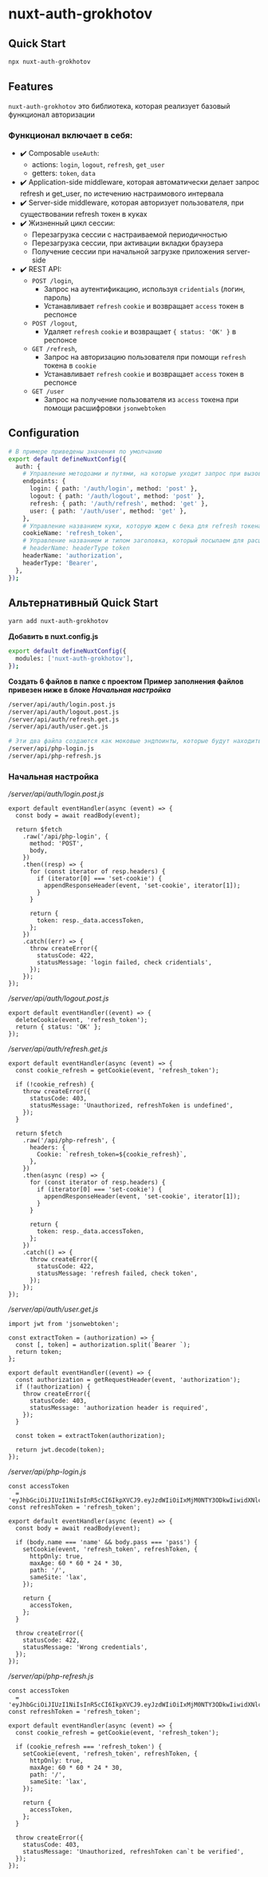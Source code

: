 # nuxt-auth-grokhotov

## Quick Start

```sh
npx nuxt-auth-grokhotov
```

## Features

`nuxt-auth-grokhotov` это библиотека, которая реализует базовый функционал авторизации

### Функционал включает в себя:

- ✔️ Composable `useAuth`:
  - actions: `login`, `logout`, `refresh`, `get_user`
  - getters: `token`, `data`
- ✔️ Application-side middleware, которая автоматически делает запрос refresh и get_user, по истечению настраимового интервала
- ✔️ Server-side middleware, которая авторизует пользователя, при существовании refresh токен в куках
- ✔️ Жизненный цикл сессии:
  - Перезагрузка сессии с настраиваемой периодичностью
  - Перезагрузка сессии, при активации вкладки браузера
  - Получение сессии при начальной загрузке приложения server-side
- ✔️ REST API:
  - `POST /login`,
    - Запрос на аутентификацию, используя `cridentials` (логин, пароль)
    - Устанавливает `refresh` `cookie` и возвращает `access` токен в респонсе
  - `POST /logout`,
    - Удаляет `refresh` `cookie` и возвращает `{ status: 'OK' }` в респонсе
  - `GET /refresh`,
    - Запрос на авторизацию пользователя при помощи `refresh` токена в `cookie`
    - Устанавливает `refresh` `cookie` и возвращает `access` токен в респонсе
  - `GET /user`
    - Запрос на получение пользователя из `access` токена при помощи расшифровки `jsonwebtoken`

## Configuration

```sh
# В примере приведены значения по умолчанию
export default defineNuxtConfig({
  auth: {
    # Управление методоами и путями, на которые уходит запрос при вызове соответствующих функций
    endpoints: {
      login: { path: '/auth/login', method: 'post' },
      logout: { path: '/auth/logout', method: 'post' },
      refresh: { path: '/auth/refresh', method: 'get' },
      user: { path: '/auth/user', method: 'get' },
    },
    # Управление названием куки, которую ждем с бека для refresh токена
    cookieName: 'refresh_token',
    # Управление названием и типом заголовка, который посылаем для расшифровки пользователя по access токену
    # headerName: headerType token
    headerName: 'authorization',
    headerType: 'Bearer',
  },
});
```

## Альтернативный Quick Start

```sh
yarn add nuxt-auth-grokhotov
```

**Добавить в nuxt.config.js**

```sh
export default defineNuxtConfig({
  modules: ['nuxt-auth-grokhotov'],
});
```

**Создать 6 файлов в папке с проектом**
**Пример заполнения файлов привезен ниже в блоке _Начальная настройка_**

```sh
/server/api/auth/login.post.js
/server/api/auth/logout.post.js
/server/api/auth/refresh.get.js
/server/api/auth/user.get.js

# Эти два файла создаются как моковые эндпоинты, которые будут находиться на бэке
/server/api/php-login.js
/server/api/php-refresh.js
```

### Начальная настройка

_/server/api/auth/login.post.js_

```
export default eventHandler(async (event) => {
  const body = await readBody(event);

  return $fetch
    .raw('/api/php-login', {
      method: 'POST',
      body,
    })
    .then((resp) => {
      for (const iterator of resp.headers) {
        if (iterator[0] === 'set-cookie') {
          appendResponseHeader(event, 'set-cookie', iterator[1]);
        }
      }

      return {
        token: resp._data.accessToken,
      };
    })
    .catch((err) => {
      throw createError({
        statusCode: 422,
        statusMessage: 'login failed, check cridentials',
      });
    });
});
```

_/server/api/auth/logout.post.js_

```
export default eventHandler((event) => {
  deleteCookie(event, 'refresh_token');
  return { status: 'OK' };
});
```

_/server/api/auth/refresh.get.js_

```
export default eventHandler(async (event) => {
  const cookie_refresh = getCookie(event, 'refresh_token');

  if (!cookie_refresh) {
    throw createError({
      statusCode: 403,
      statusMessage: 'Unauthorized, refreshToken is undefined',
    });
  }

  return $fetch
    .raw('/api/php-refresh', {
      headers: {
        Cookie: `refresh_token=${cookie_refresh}`,
      },
    })
    .then(async (resp) => {
      for (const iterator of resp.headers) {
        if (iterator[0] === 'set-cookie') {
          appendResponseHeader(event, 'set-cookie', iterator[1]);
        }
      }

      return {
        token: resp._data.accessToken,
      };
    })
    .catch(() => {
      throw createError({
        statusCode: 422,
        statusMessage: 'refresh failed, check token',
      });
    });
});
```

_/server/api/auth/user.get.js_

```
import jwt from 'jsonwebtoken';

const extractToken = (authorization) => {
  const [, token] = authorization.split(`Bearer `);
  return token;
};

export default eventHandler((event) => {
  const authorization = getRequestHeader(event, 'authorization');
  if (!authorization) {
    throw createError({
      statusCode: 403,
      statusMessage: 'authorization header is required',
    });
  }

  const token = extractToken(authorization);

  return jwt.decode(token);
});
```

_/server/api/php-login.js_

```
const accessToken
  = 'eyJhbGciOiJIUzI1NiIsInR5cCI6IkpXVCJ9.eyJzdWIiOiIxMjM0NTY3ODkwIiwidXNlciI6eyJ1c2VybmFtZSI6InVzZXJuYW1lIiwicGljdHVyZSI6Imh0dHBzOi8vZ2l0aHViLmNvbS9udXh0LnBuZyIsIm5hbWUiOiJVc2VyIHVzZXJuYW1lIn0sImlhdCI6MTUxNjIzOTAyMn0.7TFU_1A10fXh0u2Hn7UZ0XXZTL_A0O2dNBpzUFeCIEk';
const refreshToken = 'refresh_token';

export default eventHandler(async (event) => {
  const body = await readBody(event);

  if (body.name === 'name' && body.pass === 'pass') {
    setCookie(event, 'refresh_token', refreshToken, {
      httpOnly: true,
      maxAge: 60 * 60 * 24 * 30,
      path: '/',
      sameSite: 'lax',
    });

    return {
      accessToken,
    };
  }

  throw createError({
    statusCode: 422,
    statusMessage: 'Wrong credentials',
  });
});
```

_/server/api/php-refresh.js_

```
const accessToken
  = 'eyJhbGciOiJIUzI1NiIsInR5cCI6IkpXVCJ9.eyJzdWIiOiIxMjM0NTY3ODkwIiwidXNlciI6eyJ1c2VybmFtZSI6InVzZXJuYW1lIiwicGljdHVyZSI6Imh0dHBzOi8vZ2l0aHViLmNvbS9udXh0LnBuZyIsIm5hbWUiOiJVc2VyIHVzZXJuYW1lIn0sImlhdCI6MTUxNjIzOTAyMn0.7TFU_1A10fXh0u2Hn7UZ0XXZTL_A0O2dNBpzUFeCIEk';
const refreshToken = 'refresh_token';

export default eventHandler(async (event) => {
  const cookie_refresh = getCookie(event, 'refresh_token');

  if (cookie_refresh === 'refresh_token') {
    setCookie(event, 'refresh_token', refreshToken, {
      httpOnly: true,
      maxAge: 60 * 60 * 24 * 30,
      path: '/',
      sameSite: 'lax',
    });

    return {
      accessToken,
    };
  }

  throw createError({
    statusCode: 403,
    statusMessage: 'Unauthorized, refreshToken can`t be verified',
  });
});
```
